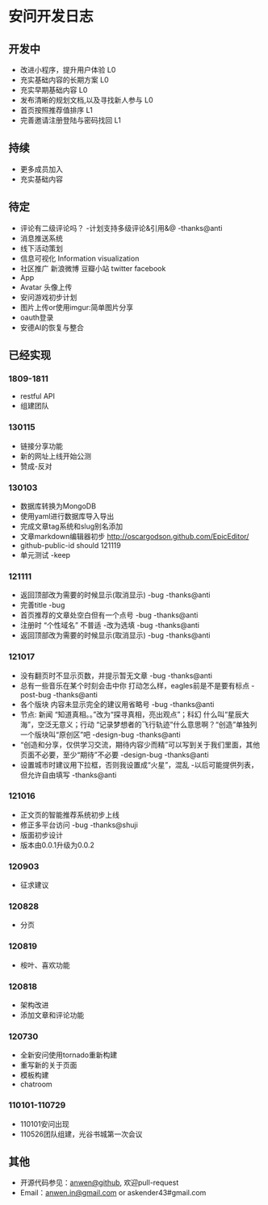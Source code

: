 安问开发日志
========


## 开发中
- 改进小程序，提升用户体验 L0
- 充实基础内容的长期方案  L0
- 充实早期基础内容  L0
- 发布清晰的规划文档,以及寻找新人参与  L0
- 首页按照推荐值排序   L1
- 完善邀请注册登陆与密码找回   L1

## 持续
- 更多成员加入
- 充实基础内容

## 待定
- 评论有二级评论吗？ -计划支持多级评论&引用&@ -thanks@anti
- 消息推送系统
- 线下活动策划
- 信息可视化 Information visualization
- 社区推广 新浪微博 豆瓣小站 twitter facebook
- App
- Avatar 头像上传
- 安问游戏初步计划
- 图片上传or使用imgur:简单图片分享
- oauth登录
- 安德AI的恢复与整合

## 已经实现

### 1809-1811
- restful API 
- 组建团队

### 130115
- 链接分享功能
- 新的网址上线开始公测
- 赞成-反对

### 130103
* 数据库转换为MongoDB
* 使用yaml进行数据库导入导出
* 完成文章tag系统和slug别名添加
* 文章markdown编辑器初步 http://oscargodson.github.com/EpicEditor/
* github-public-id should 121119
* 单元测试 -keep

### 121111
* 返回顶部改为需要的时候显示(取消显示) -bug -thanks@anti
* 完善title -bug
* 首页推荐的文章处空白但有一个点号 -bug -thanks@anti
* 注册时 “个性域名” 不普适 -改为选填 -bug -thanks@anti
* 返回顶部改为需要的时候显示(取消显示) -bug -thanks@anti

### 121017
* 没有翻页时不显示页数，并提示暂无文章 -bug -thanks@anti
* 总有一些音乐在某个时刻会击中你 打动怎么样，eagles前是不是要有标点 -post-bug -thanks@anti
* 各个版块 内容未显示完全的建议用省略号 -bug -thanks@anti
* 节点: 新闻 “知道真相。。”改为“探寻真相，亮出观点”；科幻 什么叫“星辰大海”，空泛无意义；行动 “记录梦想者的飞行轨迹”什么意思啊？“创造”单独列一个版块叫“原创区”吧 -design-bug -thanks@anti
* “创造和分享，仅供学习交流，期待内容少而精”可以写到关于我们里面，其他页面不必要，至少“期待”不必要 -design-bug -thanks@anti
* 设置城市时建议用下拉框，否则我设置成“火星”，混乱 -以后可能提供列表，但允许自由填写 -thanks@anti

### 121016
* 正文页的智能推荐系统初步上线
* 修正多平台访问 -bug -thanks@shuji
* 版面初步设计
* 版本由0.0.1升级为0.0.2

### 120903
* 征求建议

### 120828
* 分页

### 120819
* 桉叶、喜欢功能

### 120818
* 架构改进
* 添加文章和评论功能

### 120730
* 全新安问使用tornado重新构建
* 重写新的关于页面
* 模板构建
* chatroom

### 110101-110729
* 110101安问出现
* 110526团队组建，光谷书城第一次会议


## 其他
- 开源代码参见：[anwen@github](https://github.com/askender/anwen.in ), 欢迎pull-request
- Email：anwen.in@gmail.com or askender43#gmail.com